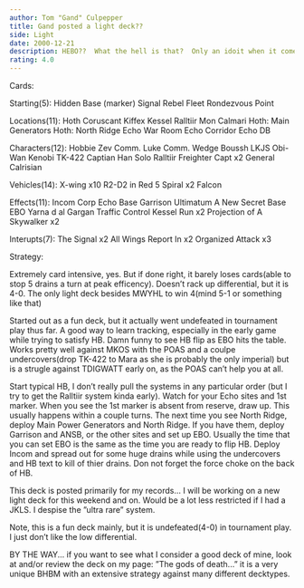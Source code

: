 ```yaml
---
author: Tom "Gand" Culpepper
title: Gand posted a light deck??
side: Light
date: 2000-12-21
description: HEBO??  What the hell is that?  Only an idoit when it comes to the light side(read ME) could think up a deck this wierd.  But it only changed 3 cards from the EBO/Kessle run deck, so here goes...
rating: 4.0
---
```

Cards: 

Starting(5):
Hidden Base
(marker)
Signal
Rebel Fleet
Rondezvous Point

Locations(11):
Hoth
Coruscant
Kiffex
Kessel
Ralltiir
Mon Calmari
Hoth: Main Generators
Hoth: North Ridge
Echo War Room
Echo Corridor
Echo DB

Characters(12):
Hobbie
Zev
Comm. Luke
Comm. Wedge
Boussh
LKJS
Obi-Wan Kenobi
TK-422
Captian Han Solo
Ralltiir Freighter Capt x2
General Calrisian

Vehicles(14):
X-wing x10
R2-D2 in Red 5
Spiral x2
Falcon

Effects(11):
Incom Corp
Echo Base Garrison
Ultimatum
A New Secret Base
EBO
Yarna d al Gargan
Traffic Control
Kessel Run x2
Projection of A Skywalker x2

Interupts(7):
The Signal x2
All Wings Report In x2
Organized Attack x3  

Strategy: 

Extremely card intensive, yes.  But if done right, it barely loses cards(able to stop 5 drains a turn at peak efficency).  Doesn’t rack up differential, but it is 4-0.  The only light deck besides MWYHL to win 4(mind 5-1 or something like that)


Started out as a fun deck, but it actually went undefeated in tournament play thus far.  A good way to learn tracking, especially in the early game while trying to satisfy HB.  Damn funny to see HB flip as EBO hits the table.  Works pretty well against MKOS with the POAS and a coulpe undercovers(drop TK-422 to Mara as she is probably the only imperial) but is a strugle against TDIGWATT early on, as the POAS can’t help you at all.

Start typical HB, I don’t really pull the systems in any particular order (but I try to get the Ralltiir system kinda early).  Watch for your Echo sites and 1st marker.	When you see the 1st marker is absent from reserve, draw up.  This usually happens within a couple turns.  The next time you see North Ridge, deploy Main Power Generators and North Ridge.  If you have them, deploy Garrison and ANSB, or the other sites and set up EBO.  Usually the time that you can set EBO is the same as the time you are ready to flip HB.  Deploy Incom and spread out for some huge drains while using the undercovers and HB text to kill of thier drains.  Don not forget the force choke on the back of HB.

This deck is posted primarily for my records...  I will be working on a new light deck for this weekend and on.  Would be a lot less restricted if I had a JKLS.  I despise the ”ultra rare” system.

Note, this is a fun deck mainly, but it is undefeated(4-0) in tournament play.	I just don’t like the low differential.


BY THE WAY...  if you want to see what I consider a good deck of mine, look at and/or review the deck on my page: ”The gods of death...”  it is a very unique BHBM with an extensive strategy against many different decktypes.  